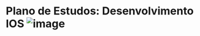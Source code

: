 # Plano de Estudos: Desenvolvimento IOS ![image](https://user-images.githubusercontent.com/73196045/168488344-5c8b0b8f-1c1e-4807-81b2-1aef2a6b56d5.png)
